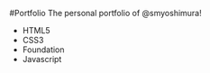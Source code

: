 #Portfolio
The personal portfolio of @smyoshimura!

<ul>
<li>HTML5</li>
<li>CSS3</li>
<li>Foundation</li>
<li>Javascript</li>
</ul>
